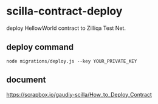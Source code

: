 # scilla-contract-deploy

deploy HellowWorld contract to Zilliqa Test Net.

## deploy command
```
node migrations/deploy.js --key YOUR_PRIVATE_KEY
```

## document
https://scrapbox.io/gaudiy-scilla/How_to_Deploy_Contract
